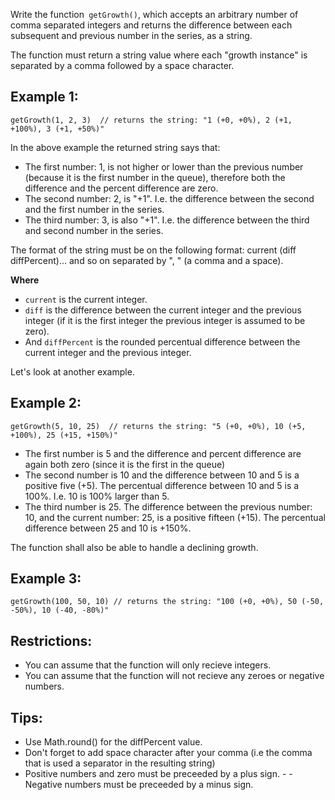 Write the function` getGrowth()`, which accepts an arbitrary number of comma separated integers and returns the difference between each subsequent and previous number in the series, as a string.

The function must return a string value where each "growth instance" is separated by a comma followed by a space character.

## Example 1:
`getGrowth(1, 2, 3)  // returns the string: "1 (+0, +0%), 2 (+1, +100%), 3 (+1, +50%)"`

In the above example the returned string says that:

- The first number: 1, is not higher or lower than the previous number (because it is the first number in the queue), therefore both the difference and the percent difference are zero.
- The second number: 2, is "+1". I.e. the difference between the second and the first number in the series.
- The third number: 3, is also "+1". I.e. the difference between the third and second number in the series.

The format of the string must be on the following format: current (diff diffPercent)... and so on separated by ", " (a comma and a space).

**Where**

- `current` is the current integer.
- `diff` is the difference between the current integer and the previous integer (if it is the first integer the previous integer is assumed to be zero).
- And `diffPercent` is the rounded percentual difference between the current integer and the previous integer.

Let's look at another example.

## Example 2:
`getGrowth(5, 10, 25)  // returns the string: "5 (+0, +0%), 10 (+5, +100%), 25 (+15, +150%)"`

- The first number is 5 and the difference and percent difference are again both zero (since it is the first in the queue)
- The second number is 10 and the difference between 10 and 5 is a positive five (+5). The percentual difference between 10 and 5 is a 100%. I.e. 10 is 100% larger than 5.
- The third number is 25. The difference between the previous number: 10, and the current number: 25, is a positive fifteen (+15). The percentual difference between 25 and 10 is +150%.

The function shall also be able to handle a declining growth.

## Example 3:
`getGrowth(100, 50, 10) // returns the string: "100 (+0, +0%), 50 (-50, -50%), 10 (-40, -80%)"`

## Restrictions:
- You can assume that the function will only recieve integers.
- You can assume that the function will not recieve any zeroes or negative numbers.

## Tips:
- Use Math.round() for the diffPercent value.
- Don't forget to add space character after your comma (i.e the comma that is used a separator in the resulting string)
- Positive numbers and zero must be preceeded by a plus sign. - - Negative numbers must be preceeded by a minus sign.